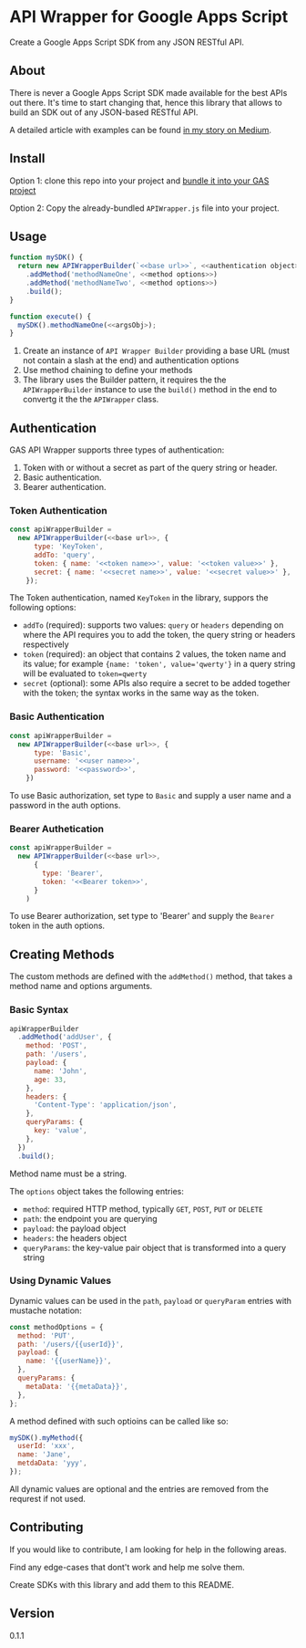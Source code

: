 # API Wrapper for Google Apps Script

Create a Google Apps Script SDK from any JSON RESTful API.

## About

There is never a Google Apps Script SDK made available for the best APIs out there. It's time to start changing that, hence this library that allows to build an SDK out of any JSON-based RESTful API.

A detailed article with examples can be found [in my story on Medium](https://dmitry-kostyuk.medium.com/904be20f0dd7?sk=9c45dcfeadec25c3984f604dac793200).

## Install

Option 1: clone this repo into your project and [bundle it into your GAS project](https://medium.com/geekculture/the-ultimate-guide-to-npm-modules-in-google-apps-script-a84545c3f57c?sk=7860f498c3560932ac0a2a6a61af9b90)

Option 2: Copy the already-bundled `APIWrapper.js` file into your project.

## Usage

```js
function mySDK() {
  return new APIWrapperBuilder(`<<base url>>`, <<authentication object>>)
    .addMethod('methodNameOne', <<method options>>)
    .addMethod('methodNameTwo', <<method options>>)
    .build();
}

function execute() {
  mySDK().methodNameOne(<<argsObj>);
}
```

1. Create an instance of `API Wrapper Builder` providing a base URL (must not contain a slash at the end) and authentication options
1. Use method chaining to define your methods
1. The library uses the Builder pattern, it requires the the `APIWrapperBuilder` instance to use the `build()` method in the end to convertg it the the `APIWrapper` class.

## Authentication

GAS API Wrapper supports three types of authentication:

1. Token with or without a secret as part of the query string or header.
1. Basic authentication.
1. Bearer authentication.

### Token Authentication

```js
const apiWrapperBuilder =
  new APIWrapperBuilder(<<base url>>, {
      type: 'KeyToken',
      addTo: 'query',
      token: { name: '<<token name>>', value: '<<token value>>' },
      secret: { name: '<<secret name>>', value: '<<secret value>>' },
    });
```

The Token authentication, named `KeyToken` in the library, suppors the following options:

- `addTo` (required): supports two values: `query` or `headers` depending on where the API requires you to add the token, the query string or headers respectively
- `token` (required): an object that contains 2 values, the token name and its value; for example `{name: 'token', value='qwerty'}` in a query string will be evaluated to `token=qwerty`
- `secret` (optional): some APIs also require a secret to be added together with the token; the syntax works in the same way as the token.

### Basic Authentication

```js
const apiWrapperBuilder =
  new APIWrapperBuilder(<<base url>>, {
      type: 'Basic',
      username: '<<user name>>',
      password: '<<password>>',
    })
```

To use Basic authorization, set type to `Basic` and supply a user name and a password in the auth options.

### Bearer Authetication

```js
const apiWrapperBuilder =
  new APIWrapperBuilder(<<base url>>,
      {
        type: 'Bearer',
        token: '<<Bearer token>>',
      }
    )
```

To use Bearer authorization, set type to 'Bearer' and supply the `Bearer` token in the auth options.

## Creating Methods

The custom methods are defined with the `addMethod()` method, that takes a method name and options arguments.

### Basic Syntax

```js
apiWrapperBuilder
  .addMethod('addUser', {
    method: 'POST',
    path: '/users',
    payload: {
      name: 'John',
      age: 33,
    },
    headers: {
      'Content-Type': 'application/json',
    },
    queryParams: {
      key: 'value',
    },
  })
  .build();
```

Method name must be a string.

The `options` object takes the following entries:

- `method`: required HTTP method, typically `GET`, `POST`, `PUT` or `DELETE`
- `path`: the endpoint you are querying
- `payload`: the payload object
- `headers`: the headers object
- `queryParams`: the key-value pair object that is transformed into a query string

### Using Dynamic Values

Dynamic values can be used in the `path`, `payload` or `queryParam` entries with mustache notation:

```js
const methodOptions = {
  method: 'PUT',
  path: '/users/{{userId}}',
  payload: {
    name: '{{userName}}',
  },
  queryParams: {
    metaData: '{{metaData}}',
  },
};
```

A method defined with such optioins can be called like so:

```js
mySDK().myMethod({
  userId: 'xxx',
  name: 'Jane',
  metdaData: 'yyy',
});
```

All dynamic values are optional and the entries are removed from the requrest if not used.

## Contributing

If you would like to contribute, I am looking for help in the following areas.

Find any edge-cases that dont't work and help me solve them.

Create SDKs with this library and add them to this README.

## Version

0.1.1
